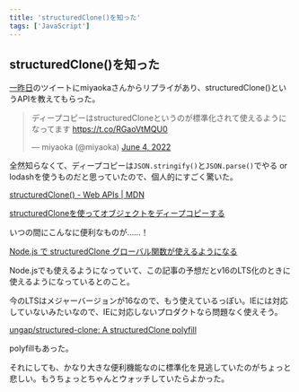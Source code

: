```yaml
---
title: 'structuredClone()を知った'
tags: ['JavaScript']
---
```


## structuredClone()を知った

[一昨日](/posts/2022-06-02/)のツイートにmiyaokaさんからリプライがあり、structuredClone()というAPIを教えてもらった。

<blockquote class="twitter-tweet" data-partner="tweetdeck"><p lang="ja" dir="ltr">ディープコピーはstructuredCloneというのが標準化されて使えるようになってます <a href="https://t.co/RGaoVtMQU0">https://t.co/RGaoVtMQU0</a></p>&mdash; miyaoka (@miyaoka) <a href="https://twitter.com/miyaoka/status/1532954408547299329?ref_src=twsrc%5Etfw">June 4, 2022</a></blockquote>

全然知らなくて、ディープコピーは`JSON.stringify()`と`JSON.parse()`でやる or lodashを使うものだと思っていたので、個人的にすごく驚いた。

[structuredClone\(\) \- Web APIs \| MDN](https://developer.mozilla.org/en-US/docs/Web/API/structuredClone)

[structuredCloneを使ってオブジェクトをディープコピーする](https://zenn.dev/kata_n/articles/87e7b3d644c6cc)

いつの間にこんなに便利なものが……！

[Node\.js で structuredClone グローバル関数が使えるようになる](http://var.blog.jp/archives/85454297.html)

Node.jsでも使えるようになっていて、この記事の予想だとv16のLTS化のときに使えるようになっているとのこと。

今のLTSはメジャーバージョンが16なので、もう使えているっぽい。IEには対応していないみたいなので、IEに対応しないプロダクトなら問題なく使えそう。

[ungap/structured\-clone: A structuredClone polyfill](https://github.com/ungap/structured-clone)

polyfillもあった。

それにしても、かなり大きな便利機能なのに標準化を見逃していたのがちょっと悲しい。もうちょっとちゃんとウォッチしていたらよかった。
